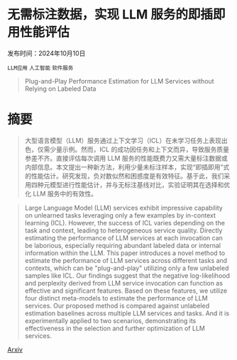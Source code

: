 # 无需标注数据，实现 LLM 服务的即插即用性能评估

发布时间：2024年10月10日

`LLM应用` `人工智能` `软件服务`

> Plug-and-Play Performance Estimation for LLM Services without Relying on Labeled Data

# 摘要

> 大型语言模型（LLM）服务通过上下文学习（ICL）在未学习任务上表现出色，仅需少量示例。然而，ICL 的成功因任务和上下文而异，导致服务质量参差不齐。直接评估每次调用 LLM 服务的性能既费力又需大量标注数据或内部信息。本文提出一种新方法，利用少量未标注样本，实现“即插即用”式的性能估计。研究发现，负对数似然和困惑度是有效特征。基于此，我们采用四种元模型进行性能估计，并与无标注基线对比，实验证明其在选择和优化 LLM 服务中的有效性。

> Large Language Model (LLM) services exhibit impressive capability on unlearned tasks leveraging only a few examples by in-context learning (ICL). However, the success of ICL varies depending on the task and context, leading to heterogeneous service quality. Directly estimating the performance of LLM services at each invocation can be laborious, especially requiring abundant labeled data or internal information within the LLM. This paper introduces a novel method to estimate the performance of LLM services across different tasks and contexts, which can be "plug-and-play" utilizing only a few unlabeled samples like ICL. Our findings suggest that the negative log-likelihood and perplexity derived from LLM service invocation can function as effective and significant features. Based on these features, we utilize four distinct meta-models to estimate the performance of LLM services. Our proposed method is compared against unlabeled estimation baselines across multiple LLM services and tasks. And it is experimentally applied to two scenarios, demonstrating its effectiveness in the selection and further optimization of LLM services.

[Arxiv](https://arxiv.org/abs/2410.07737)